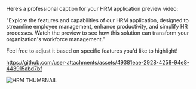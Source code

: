 Here’s a professional caption for your HRM application preview video:



"Explore the features and capabilities of our HRM application, designed to streamline employee management, enhance productivity, and simplify HR processes.
 Watch the preview to see how this solution can transform your organization's workforce management."

Feel free to adjust it based on specific features you'd like to highlight!




https://github.com/user-attachments/assets/49381eae-2928-4258-94e8-443915abd7bf

![HRM THUMBNAIL](https://github.com/user-attachments/assets/4cb1b299-e0e6-40f1-88e8-881e856a56f4)
